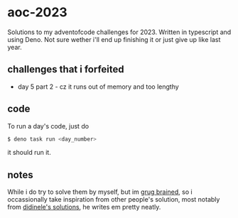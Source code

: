 # aoc-2023

Solutions to my adventofcode challenges for 2023. Written in
typescript and using Deno. Not sure wether i'll end up finishing it or
just give up like last year.

## challenges that i forfeited

- day 5 part 2 - cz it runs out of memory and too lengthy

## code

To run a day's code, just do

```bash
$ deno task run <day_number>
```

it should run it.

## notes

While i do try to solve them by myself, but im
[grug brained](https://grugbrain.dev), so i occassionally take
inspiration from other people's solution, most notably from
[didinele's solutions](https://github.com/didinele/aoc-2023), he
writes em pretty neatly.
